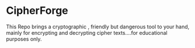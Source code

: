 # CipherForge
This Repo brings a cryptographic , friendly but dangerous tool to your hand, mainly for encrypting and decrypting cipher texts....for educational purposes only.
